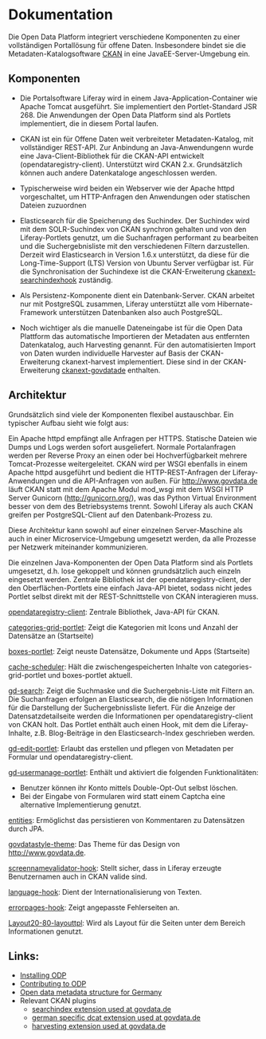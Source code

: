 Dokumentation
=============

Die Open Data Platform integriert verschiedene Komponenten zu einer vollständigen Portallösung für offene Daten. Insbesondere bindet sie die Metadaten-Katalogsoftware [CKAN](http://ckan.org) in eine JavaEE-Server-Umgebung ein.


Komponenten
-----------

- Die Portalsoftware Liferay wird in einem Java-Application-Container wie Apache Tomcat ausgeführt. Sie implementiert den Portlet-Standard JSR 268. Die Anwendungen der Open Data Platform sind als Portlets implementiert, die in diesem Portal laufen.

- CKAN ist ein für Offene Daten weit verbreiteter Metadaten-Katalog, mit vollständiger REST-API. Zur Anbindung an Java-Anwendungenn wurde eine Java-Client-Bibliothek für die CKAN-API entwickelt (opendataregistry-client). Unterstützt wird CKAN 2.x. Grundsätzlich können auch andere Datenkataloge angeschlossen werden.

- Typischerweise wird beiden ein Webserver wie der Apache httpd vorgeschaltet, um HTTP-Anfragen den Anwendungen oder statischen Dateien zuzuordnen

- Elasticsearch für die Speicherung des Suchindex. Der Suchindex wird mit dem SOLR-Suchindex von CKAN synchron gehalten und von den Liferay-Portlets genutzt, um die Suchanfragen performant zu bearbeiten und die Suchergebnisliste mit den verschiedenen Filtern darzustellen. Derzeit wird Elasticsearch in Version 1.6.x unterstützt, da diese für die Long-Time-Support (LTS) Version von Ubuntu Server verfügbar ist. Für die Synchronisation der Suchindexe ist die CKAN-Erweiterung [ckanext-searchindexhook](https://github.com/GovDataOfficial/ckanext-searchindexhook) zuständig.

- Als Persistenz-Komponente dient ein Datenbank-Server. CKAN arbeitet nur mit PostgreSQL zusammen, Liferay unterstützt alle vom Hibernate-Framework unterstützen Datenbanken also auch PostgreSQL.

- Noch wichtiger als die manuelle Dateneingabe ist für die Open Data Plattform das automatische Importieren der Metadaten aus entfernten Datenkatalog, auch Harvesting genannt. Für den automatisierten Import von Daten wurden individuelle Harvester auf Basis der CKAN-Erweiterung ckanext-harvest implementiert. Diese sind in der CKAN-Erweiterung [ckanext-govdatade](https://github.com/GovDataOfficial/ckanext-govdatade) enthalten.

Architektur
-----------

Grundsätzlich sind viele der Komponenten flexibel austauschbar. Ein typischer Aufbau sieht wie folgt aus:

Ein Apache httpd empfängt alle Anfragen per HTTPS. Statische Dateien wie Dumps und Logs werden sofort ausgeliefert. Normale Portalanfragen werden per Reverse Proxy an einen oder bei Hochverfügbarkeit mehrere Tomcat-Prozesse weitergeleitet. CKAN wird per WSGI ebenfalls in einem Apache httpd ausgeführt und bedient die HTTP-REST-Anfragen der Liferay-Anwendungen und die API-Anfragen von außen. Für http://www.govdata.de läuft CKAN statt mit dem Apache Modul mod_wsgi mit dem WSGI HTTP Server Gunicorn (http://gunicorn.org/), was das Python Virtual Environment besser von dem des Betriebsystems trennt. Sowohl Liferay als auch CKAN greifen per PostgreSQL-Client auf den Datenbank-Prozess zu.

Diese Architektur kann sowohl auf einer einzelnen Server-Maschine als auch in einer Microservice-Umgebung umgesetzt werden, da alle Prozesse per Netzwerk miteinander kommunizieren.

Die einzelnen Java-Komponenten der Open Data Platform sind als Portlets umgesetzt, d.h. lose gekoppelt und können grundsätzlich auch einzeln eingesetzt werden. Zentrale Bibliothek ist der opendataregistry-client, der den Oberflächen-Portlets eine einfach Java-API bietet, sodass nicht jedes Portlet selbst direkt mit der REST-Schnittstelle von CKAN interagieren muss.

[opendataregistry-client](opendataregistry-client): Zentrale Bibliothek, Java-API für CKAN.

[categories-grid-portlet](categories-grid-portlet): Zeigt die Kategorien mit Icons und Anzahl der Datensätze an (Startseite)

[boxes-portlet](boxes-portlet): Zeigt neuste Datensätze, Dokumente und Apps (Startseite)

[cache-scheduler](cache-scheduler): Hält die zwischengespeicherten Inhalte von categories-grid-portlet und boxes-portlet aktuell.

[gd-search](gd-search): Zeigt die Suchmaske und die Suchergebnis-Liste mit Filtern an. Die Suchanfragen erfolgen an Elasticsearch, die die nötigen Informationen für die Darstellung der Suchergebnissliste liefert. Für die Anzeige der Datensatzdetailseite werden die Informationen per opendataregistry-client von CKAN holt. Das Portlet enthält auch einen Hook, mit dem die Liferay-Inhalte, z.B. Blog-Beiträge in den Elasticsearch-Index geschrieben werden.

[gd-edit-portlet](gd-edit-portlet): Erlaubt das erstellen und pflegen von Metadaten per Formular und opendataregistry-client.

[gd-usermanage-portlet](gd-usermanage-portlet): Enthält und aktiviert die folgenden Funktionalitäten:
- Benutzer können ihr Konto mittels Double-Opt-Out selbst löschen.
- Bei der Eingabe von Formularen wird statt einem Captcha eine alternative Implementierung genutzt.

[entities](entities): Ermöglichst das persistieren von Kommentaren zu Datensätzen durch JPA.

[govdatastyle-theme](govdatastyle-theme): Das Theme für das Design von http://www.govdata.de.

[screennamevalidator-hook](screennamevalidator-hook): Stellt sicher, dass in Liferay erzeugte Benutzernamen auch in CKAN valide sind.

[language-hook](language-hook): Dient der Internationalisierung von Texten.

[errorpages-hook](errorpages-hook): Zeigt angepasste Fehlerseiten an.

[Layout20-80-layouttpl](Layout20-80-layouttpl): Wird als Layout für die Seiten unter dem Bereich Informationen genutzt.


Links:
------

- [Installing ODP](./INSTALL.md)
- [Contributing to ODP](./CONTRIBUTING.md)
- [Open data metadata structure for Germany](http://www.dcat-ap.de/def/)
- Relevant CKAN plugins
  - [searchindex extension used at govdata.de](https://github.com/GovDataOfficial/ckanext-searchindexhook)
  - [german specific dcat extension used at govdata.de](https://github.com/GovDataOfficial/ckanext-dcatde)
  - [harvesting extension used at govdata.de](https://github.com/GovDataOfficial/ckanext-govdatade)


